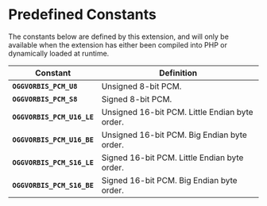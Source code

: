 Predefined Constants
====================

The constants below are defined by this extension, and will only be
available when the extension has either been compiled into PHP or
dynamically loaded at runtime.

| Constant                   | Definition                                     |
|----------------------------|------------------------------------------------|
| **`OGGVORBIS_PCM_U8`**     | Unsigned 8-bit PCM.                            |
| **`OGGVORBIS_PCM_S8`**     | Signed 8-bit PCM.                              |
| **`OGGVORBIS_PCM_U16_LE`** | Unsigned 16-bit PCM. Little Endian byte order. |
| **`OGGVORBIS_PCM_U16_BE`** | Unsigned 16-bit PCM. Big Endian byte order.    |
| **`OGGVORBIS_PCM_S16_LE`** | Signed 16-bit PCM. Little Endian byte order.   |
| **`OGGVORBIS_PCM_S16_BE`** | Signed 16-bit PCM. Big Endian byte order.      |
